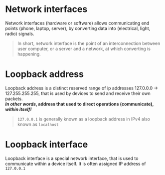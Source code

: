 # Network interfaces
Network interfaces (hardware or software) allows communicating end points (phone, laptop, server), by converting data into (electrical, light, radio) signals.  
> In short, network interface is the point of an interconnection between user computer, or a server and a network, at which converting is happening.

# Loopback address
Loopback address is a distinct reserved range of ip addresses 127.0.0.0 -> 127.255.255.255, that is used by devices to send and receive their own packets.  
**_In other words_, address that used to direct operations (communicate), _within itself!_**
> `127.0.0.1` is generally known as a loopback address in IPv4 also known as `localhost`


# Loopback interface
Loopback interface is a special network interface, that is used to communicate within a device itself. It is often assigned IP address of `127.0.0.1`
